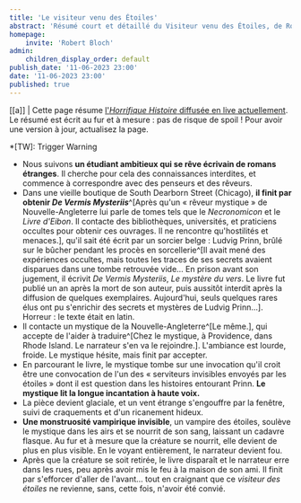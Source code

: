 ```yaml
---
title: 'Le visiteur venu des Étoiles'
abstract: 'Résumé court et détaillé du Visiteur venu des Étoiles, de Robert Bloch !'
homepage:
    invite: 'Robert Bloch'
admin:
    children_display_order: default
publish_date: '11-06-2023 23:00'
date: '11-06-2023 23:00'
published: true
---
```


[[a]]
| Cette page résume [l'_Horrifique Histoire_ diffusée en live actuellement](https://www.twitch.tv/vchabrette). Le résumé est écrit au fur et à mesure : pas de risque de spoil ! Pour avoir une version à jour, actualisez la page.

*[TW]: Trigger Warning

- Nous suivons **un étudiant ambitieux qui se rêve écrivain de romans étranges**. Il cherche pour cela des connaissances interdites, et commence à correspondre avec des penseurs et des rêveurs.
- Dans une vieille boutique de South Dearborn Street (Chicago), **il finit par obtenir _De Vermis Mysteriis_**^[Après qu'un « rêveur mystique » de Nouvelle-Angleterre lui parle de tomes tels que le _Necronomicon_ et le _Livre d'Eibon_. Il contacte des bibliothèques, universités, et praticiens occultes pour obtenir ces ouvrages. Il ne rencontre qu'hostilités et menaces.], qu'il sait été écrit par un sorcier belge : Ludvig Prinn, brûlé sur le bûcher pendant les procès en sorcellerie^[Il avait mené des expériences occultes, mais toutes les traces de ses secrets avaient disparues dans une tombe retrouvée vide… En prison avant son jugement, il écrivit _De Vermis Mysteriis_, _Le mystère du vers_. Le livre fut publié un an après la mort de son auteur, puis aussitôt interdit après la diffusion de quelques exemplaires. Aujourd'hui, seuls quelques rares élus ont pu s'enrichir des secrets et mystères de Ludvig Prinn…]. Horreur : le texte était en latin.
- Il contacte un mystique de la Nouvelle-Angleterre^[Le même.], qui accepte de l'aider à traduire^[Chez le mystique, à Providence, dans Rhode Island. Le narrateur s'en va le rejoindre.]. L'ambiance est lourde, froide. Le mystique hésite, mais finit par accepter.
- En parcourant le livre, le mystique tombe sur une invocation qu'il croit être une convocation de l'un des « serviteurs invisibles envoyés par les étoiles » dont il est question dans les histoires entourant Prinn. **Le mystique lit la longue incantation à haute voix.**
- La pièce devient glaciale, et un vent étrange s'engouffre par la fenêtre, suivi de craquements et d'un ricanement hideux.
- **Une monstruosité vampirique invisible**, un vampire des étoiles, soulève le mystique dans les airs et se nourrit de son sang, laissant un cadavre flasque. Au fur et à mesure que la créature se nourrit, elle devient de plus en plus visible. En le voyant entièrement, le narrateur devient fou.
- Après que la créature se soit retirée, le livre disparaît et le narrateur erre dans les rues, peu après avoir mis le feu à la maison de son ami. Il finit par s'efforcer d'aller de l'avant… tout en craignant que ce _visiteur des étoiles_ ne revienne, sans, cette fois, n'avoir été convié.
